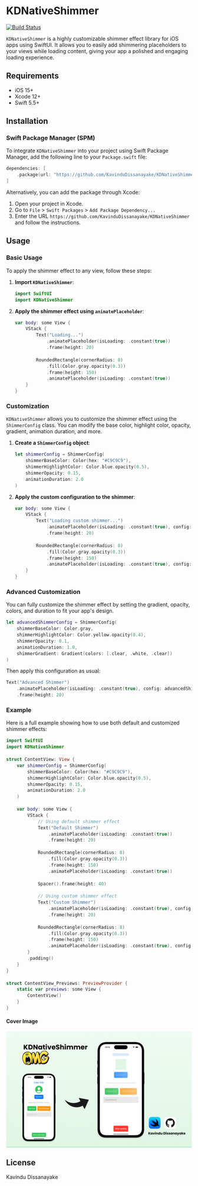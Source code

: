 # KDNativeShimmer

[![Build Status](https://travis-ci.org/joemccann/dillinger.svg?branch=master)](https://travis-ci.org/joemccann/dillinger)

`KDNativeShimmer` is a highly customizable shimmer effect library for iOS apps using SwiftUI. It allows you to easily add shimmering placeholders to your views while loading content, giving your app a polished and engaging loading experience.

## Requirements
* iOS 15+
* Xcode 12+
* Swift 5.5+

## Installation

### Swift Package Manager (SPM)

To integrate `KDNativeShimmer` into your project using Swift Package Manager, add the following line to your `Package.swift` file:

```swift
dependencies: [
    .package(url: "https://github.com/KavinduDissanayake/KDNativeShimmer", from: "1.0.0")
]
```

Alternatively, you can add the package through Xcode:
1. Open your project in Xcode.
2. Go to `File` > `Swift Packages` > `Add Package Dependency...`
3. Enter the URL `https://github.com/KavinduDissanayake/KDNativeShimmer` and follow the instructions.

## Usage

### Basic Usage

To apply the shimmer effect to any view, follow these steps:

1. **Import `KDNativeShimmer`**:
    ```swift
    import SwiftUI
    import KDNativeShimmer
    ```

2. **Apply the shimmer effect using `animatePlaceholder`**:
    ```swift
    var body: some View {
        VStack {
            Text("Loading...")
                .animatePlaceholder(isLoading: .constant(true))
                .frame(height: 20)
            
            RoundedRectangle(cornerRadius: 8)
                .fill(Color.gray.opacity(0.3))
                .frame(height: 150)
                .animatePlaceholder(isLoading: .constant(true))
        }
    }
    ```

### Customization

`KDNativeShimmer` allows you to customize the shimmer effect using the `ShimmerConfig` class. You can modify the base color, highlight color, opacity, gradient, animation duration, and more.

1. **Create a `ShimmerConfig` object**:
    ```swift
    let shimmerConfig = ShimmerConfig(
        shimmerBaseColor: Color(hex: "#C9C9C9"),
        shimmerHighlightColor: Color.blue.opacity(0.5),
        shimmerOpacity: 0.15,
        animationDuration: 2.0
    )
    ```

2. **Apply the custom configuration to the shimmer**:
    ```swift
    var body: some View {
        VStack {
            Text("Loading custom shimmer...")
                .animatePlaceholder(isLoading: .constant(true), config: shimmerConfig)
                .frame(height: 20)
            
            RoundedRectangle(cornerRadius: 8)
                .fill(Color.gray.opacity(0.3))
                .frame(height: 150)
                .animatePlaceholder(isLoading: .constant(true), config: shimmerConfig)
        }
    }
    ```

### Advanced Customization

You can fully customize the shimmer effect by setting the gradient, opacity, colors, and duration to fit your app's design.

```swift
let advancedShimmerConfig = ShimmerConfig(
    shimmerBaseColor: Color.gray,
    shimmerHighlightColor: Color.yellow.opacity(0.4),
    shimmerOpacity: 0.1,
    animationDuration: 1.0,
    shimmerGradient: Gradient(colors: [.clear, .white, .clear])
)
```

Then apply this configuration as usual:

```swift
Text("Advanced Shimmer")
    .animatePlaceholder(isLoading: .constant(true), config: advancedShimmerConfig)
    .frame(height: 20)
```

### Example

Here is a full example showing how to use both default and customized shimmer effects:

```swift
import SwiftUI
import KDNativeShimmer

struct ContentView: View {
    var shimmerConfig = ShimmerConfig(
        shimmerBaseColor: Color(hex: "#C9C9C9"),
        shimmerHighlightColor: Color.blue.opacity(0.5),
        shimmerOpacity: 0.15,
        animationDuration: 2.0
    )
    
    var body: some View {
        VStack {
            // Using default shimmer effect
            Text("Default Shimmer")
                .animatePlaceholder(isLoading: .constant(true))
                .frame(height: 20)
            
            RoundedRectangle(cornerRadius: 8)
                .fill(Color.gray.opacity(0.3))
                .frame(height: 150)
                .animatePlaceholder(isLoading: .constant(true))

            Spacer().frame(height: 40)
            
            // Using custom shimmer effect
            Text("Custom Shimmer")
                .animatePlaceholder(isLoading: .constant(true), config: shimmerConfig)
                .frame(height: 20)
            
            RoundedRectangle(cornerRadius: 8)
                .fill(Color.gray.opacity(0.3))
                .frame(height: 150)
                .animatePlaceholder(isLoading: .constant(true), config: shimmerConfig)
        }
        .padding()
    }
}

struct ContentView_Previews: PreviewProvider {
    static var previews: some View {
        ContentView()
    }
}
```

#### Cover Image
<img align="center" src="https://github.com/KavinduDissanayake/KDNativeShimmer/blob/main/Sources/Ss/ss.png">

## License

Kavindu Dissanayake

